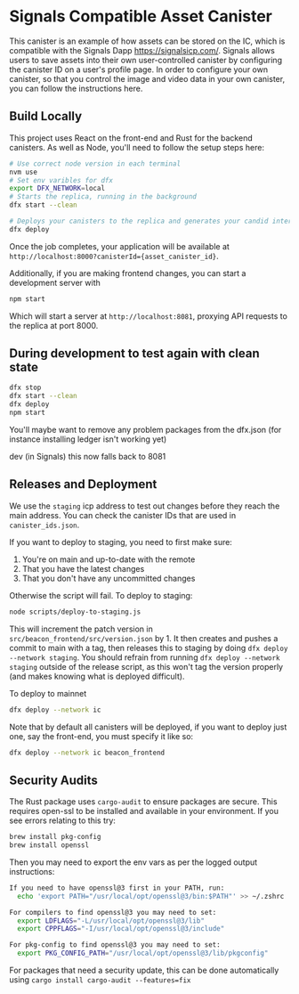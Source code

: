 # Signals Compatible Asset Canister

This canister is an example of how assets can be stored on the IC, which is compatible with the Signals Dapp https://signalsicp.com/. Signals allows users to save assets into their own user-controlled canister by configuring the canister ID on a user's profile page. In order to configure your own canister, so that you control the image and video data in your own canister, you can follow the instructions here.


## Build Locally

This project uses React on the front-end and Rust for the backend canisters. As well as Node, you'll need to follow the setup steps here:

```bash
# Use correct node version in each terminal
nvm use 
# Set env varibles for dfx 
export DFX_NETWORK=local
# Starts the replica, running in the background
dfx start --clean 

# Deploys your canisters to the replica and generates your candid interface
dfx deploy
```

Once the job completes, your application will be available at `http://localhost:8000?canisterId={asset_canister_id}`.

Additionally, if you are making frontend changes, you can start a development server with

```bash
npm start
```

Which will start a server at `http://localhost:8081`, proxying API requests to the replica at port 8000.

## During development to test again with clean state

```bash
dfx stop
dfx start --clean
dfx deploy
npm start
```

You'll maybe want to remove any problem packages from the dfx.json (for instance installing ledger isn't working yet)

 dev (in Signals) this now falls back to 8081

## Releases and Deployment

We use the `staging` icp address to test out changes before they reach the main address. You can check the canister IDs that are used in `canister_ids.json`.

If you want to deploy to staging, you need to first make sure:

1. You're on main and up-to-date with the remote
2. That you have the latest changes
3. That you don't have any uncommitted changes

Otherwise the script will fail. To deploy to staging:

```bash
node scripts/deploy-to-staging.js
```

This will increment the patch version in `src/beacon_frontend/src/version.json` by 1. It then creates and pushes a commit to main with a tag, then releases this to staging by doing `dfx deploy --network staging`. You should refrain from running `dfx deploy --network staging` outside of the release script, as this won't tag the version properly (and makes knowing what is deployed difficult).

To deploy to mainnet

```bash
dfx deploy --network ic
```

Note that by default all canisters will be deployed, if you want to deploy just one, say the front-end, you must specify it like so:

```bash
dfx deploy --network ic beacon_frontend
```

## Security Audits

The Rust package uses `cargo-audit` to ensure packages are secure. This requires open-ssl to be installed and available in your environment. If you see errors relating to this try:

```bash
brew install pkg-config
brew install openssl
```

Then you may need to export the env vars as per the logged output instructions:

```bash
If you need to have openssl@3 first in your PATH, run:
  echo 'export PATH="/usr/local/opt/openssl@3/bin:$PATH"' >> ~/.zshrc

For compilers to find openssl@3 you may need to set:
  export LDFLAGS="-L/usr/local/opt/openssl@3/lib"
  export CPPFLAGS="-I/usr/local/opt/openssl@3/include"

For pkg-config to find openssl@3 you may need to set:
  export PKG_CONFIG_PATH="/usr/local/opt/openssl@3/lib/pkgconfig"
```

For packages that need a security update, this can be done automatically using `cargo install cargo-audit --features=fix`
